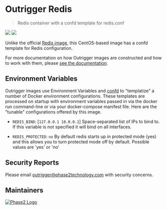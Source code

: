 # Outrigger Redis

> Redis container with a confd template for redis.conf

[![](https://images.microbadger.com/badges/version/outrigger/redis.svg)](https://microbadger.com/images/outrigger/redis "Get your own version badge on microbadger.com") [![](https://images.microbadger.com/badges/image/outrigger/redis.svg)](https://microbadger.com/images/outrigger/redis "Get your own image badge on microbadger.com")

Unlike the official [Redis image](https://hub.docker.com/_/redis), this CentOS-based
image has a confd template for Redis configuration.

For more documentation on how Outrigger images are constructed and how to work
with them, please [see the documentation](http://docs.outrigger.sh/en/latest/).

## Environment Variables

Outrigger images use Environment Variables and [confd](https://github.com/kelseyhightower/confd)
to "templatize" a number of Docker environment configurations. These templates are
processed on startup with environment variables passed in via the docker run
command-line or via your docker-compose manifest file. Here are the "tunable"
configurations offered by this image.

* `REDIS_BIND`: [`127.0.0.1 10.0.0.1`] Space-separated list of IPs to bind to.
  If this variable is not specified it will bind on all interfaces.

* `REDIS_PROTECTED`: `no`  By default redis starts up in protected mode (yes) and this
  allows you to turn protected mode off by default. Possible values are 'yes' or 'no'

## Security Reports

Please email outrigger@phase2technology.com with security concerns.

## Maintainers

[![Phase2 Logo](https://www.phase2technology.com/wp-content/uploads/2015/06/logo-retina.png)](https://www.phase2technology.com)

